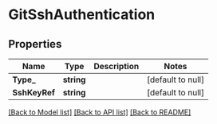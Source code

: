 # GitSshAuthentication

## Properties
Name | Type | Description | Notes
------------ | ------------- | ------------- | -------------
**Type_** | **string** |  | [default to null]
**SshKeyRef** | **string** |  | [default to null]

[[Back to Model list]](../README.md#documentation-for-models) [[Back to API list]](../README.md#documentation-for-api-endpoints) [[Back to README]](../README.md)


